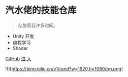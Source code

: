 # 汽水佬的技能仓库

> 存放着我许多时间。

* Unity 开发
* 编程学习
* Shader

[GitHub](https://github.com/onionkingdom/)
[进 入](#)

!()[https://bing.ioliu.cn/v1/rand?w=1920,h=1080/bg.png]
